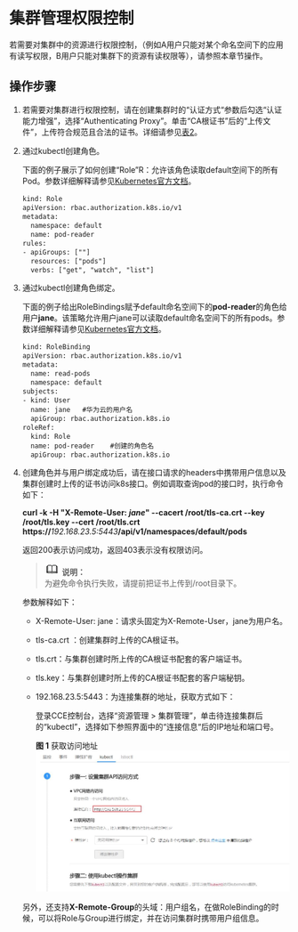 # 集群管理权限控制<a name="cce_01_0085"></a>

若需要对集群中的资源进行权限控制，（例如A用户只能对某个命名空间下的应用有读写权限，B用户只能对集群下的资源有读权限等），请参照本章节操作。

## 操作步骤<a name="section12024043015"></a>

1.  若需要对集群进行权限控制，请在创建集群时的“认证方式“参数后勾选“认证能力增强”，选择“Authenticating Proxy”。单击“CA根证书”后的“上传文件”，上传符合规范且合法的证书。详细请参见[表2](创建虚拟机集群.md#table8638121213265)。
2.  通过kubectl创建角色。

    下面的例子展示了如何创建“Role”R：允许该角色读取default空间下的所有Pod。参数详细解释请参见[Kubernetes官方文档](https://v1-9.docs.kubernetes.io/docs/reference/generated/kubernetes-api/v1.9/#role-v1-rbac)。

    ```
    kind: Role
    apiVersion: rbac.authorization.k8s.io/v1
    metadata:
      namespace: default
      name: pod-reader
    rules:
    - apiGroups: [""]
      resources: ["pods"]
      verbs: ["get", "watch", "list"]
    ```

3.  通过kubectl创建角色绑定。

    下面的例子给出RoleBindings赋予default命名空间下的**pod-reader**的角色给用户**jane**。该策略允许用户jane可以读取default命名空间下的所有pods。参数详细解释请参见[Kubernetes官方文档](https://v1-9.docs.kubernetes.io/docs/reference/generated/kubernetes-api/v1.9/#rolebinding-v1-rbac)。

    ```
    kind: RoleBinding
    apiVersion: rbac.authorization.k8s.io/v1
    metadata:
      name: read-pods
      namespace: default
    subjects:
    - kind: User
      name: jane   #华为云的用户名
      apiGroup: rbac.authorization.k8s.io
    roleRef:
      kind: Role
      name: pod-reader    #创建的角色名
      apiGroup: rbac.authorization.k8s.io
    ```

4.  创建角色并与用户绑定成功后，请在接口请求的headers中携带用户信息以及集群创建时上传的证书访问k8s接口。例如调取查询pod的接口时，执行命令如下：

    **curl -k -H "X-Remote-User:  _jane_" --cacert /root/tls-ca.crt --key /root/tls.key --cert /root/tls.crt https://**_192.168.23.5:5443_**/api/v1/namespaces/default/pods**

    返回200表示访问成功，返回403表示没有权限访问。

    >![](public_sys-resources/icon-note.gif) **说明：**   
    >为避免命令执行失败，请提前把证书上传到/root目录下。  

    参数解释如下：

    -   X-Remote-User: jane：请求头固定为X-Remote-User，jane为用户名。
    -   tls-ca.crt ：创建集群时上传的CA根证书。
    -   tls.crt：与集群创建时所上传的CA根证书配套的客户端证书。
    -   tls.key：与集群创建时所上传的CA根证书配套的客户端秘钥。
    -   192.168.23.5:5443：为连接集群的地址，获取方式如下：

        登录CCE控制台，选择“资源管理 \> 集群管理”，单击待连接集群后的“kubectl”，选择如下参照界面中的“连接信息“后的IP地址和端口号。

        **图 1**  获取访问地址<a name="fig0834175035412"></a>  
        ![](figures/获取访问地址.jpg "获取访问地址")


    另外，还支持**X-Remote-Group**的头域：用户组名，在做RoleBinding的时候，可以将Role与Group进行绑定，并在访问集群时携带用户组信息。


